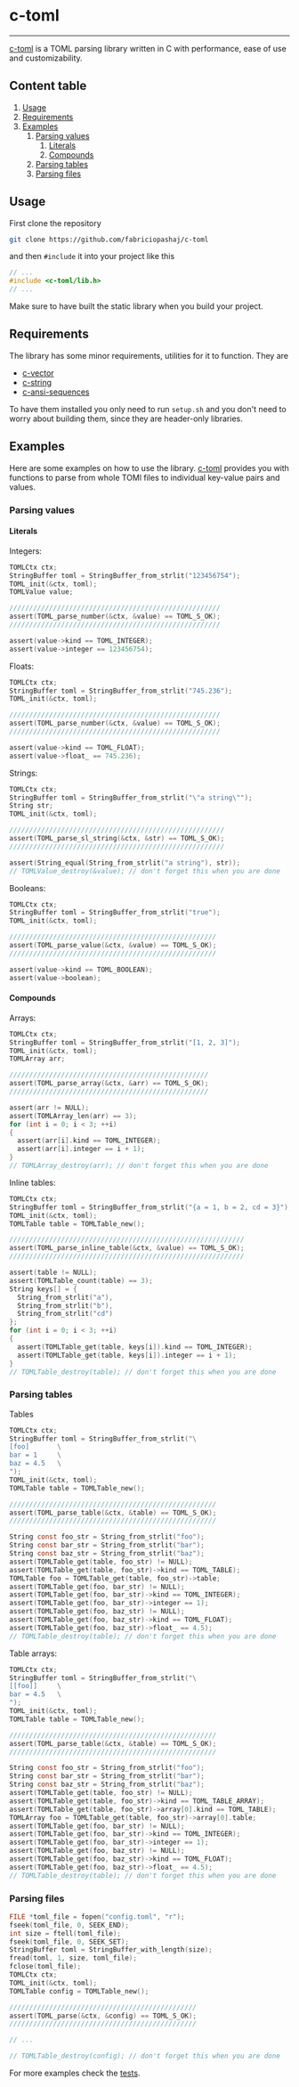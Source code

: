 # c-toml
--------

[c-toml]() is a TOML parsing library written in C with performance, ease of use and customizability.

## Content table
  1. [Usage](#Usage)
  2. [Requirements](#Requirements)
  3. [Examples](#Examples)
     1. [Parsing values](#Parsing-literals)
        1. [Literals](#Literals)
        2. [Compounds](#Ccompounds)
     2. [Parsing tables](#Parsing-tables)
     3. [Parsing files](#Parsing-tables)

## Usage
First clone the repository
```bash
git clone https://github.com/fabriciopashaj/c-toml
```
and then `#include` it into your project like this
```c
// ...
#include <c-toml/lib.h>
// ...
```
Make sure to have built the static library when you build your project.

## Requirements
The library has some minor requirements, utilities for it to function. They are
  - [c-vector]()
  - [c-string]()
  - [c-ansi-sequences]()

To have them installed you only need to run `setup.sh` and you don't need to worry about building them, since they are header-only libraries.

## Examples
Here are some examples on how to use the library. [c-toml]() provides you with functions to parse from whole TOMl files to individual key-value pairs and values.

### Parsing values
#### Literals
Integers:
```c
TOMLCtx ctx;
StringBuffer toml = StringBuffer_from_strlit("123456754");
TOML_init(&ctx, toml);
TOMLValue value;

/////////////////////////////////////////////////////
assert(TOML_parse_number(&ctx, &value) == TOML_S_OK);
/////////////////////////////////////////////////////

assert(value->kind == TOML_INTEGER);
assert(value->integer == 123456754);
```
Floats:
```c
TOMLCtx ctx;
StringBuffer toml = StringBuffer_from_strlit("745.236");
TOML_init(&ctx, toml);

/////////////////////////////////////////////////////
assert(TOML_parse_number(&ctx, &value) == TOML_S_OK);
/////////////////////////////////////////////////////

assert(value->kind == TOML_FLOAT);
assert(value->float_ == 745.236);
```
Strings:
```c
TOMLCtx ctx;
StringBuffer toml = StringBuffer_from_strlit("\"a string\"");
String str;
TOML_init(&ctx, toml);

//////////////////////////////////////////////////////
assert(TOML_parse_sl_string(&ctx, &str) == TOML_S_OK);
//////////////////////////////////////////////////////

assert(String_equal(String_from_strlit("a string"), str));
// TOMLValue_destroy(&value); // don't forget this when you are done
```
Booleans:
```c
TOMLCtx ctx;
StringBuffer toml = StringBuffer_from_strlit("true");
TOML_init(&ctx, toml);

////////////////////////////////////////////////////
assert(TOML_parse_value(&ctx, &value) == TOML_S_OK);
////////////////////////////////////////////////////

assert(value->kind == TOML_BOOLEAN);
assert(value->boolean);
```

#### Compounds
Arrays:
```c
TOMLCtx ctx;
StringBuffer toml = StringBuffer_from_strlit("[1, 2, 3]");
TOML_init(&ctx, toml);
TOMLArray arr;

//////////////////////////////////////////////////
assert(TOML_parse_array(&ctx, &arr) == TOML_S_OK);
//////////////////////////////////////////////////

assert(arr != NULL);
assert(TOMLArray_len(arr) == 3);
for (int i = 0; i < 3; ++i)
{
  assert(arr[i].kind == TOML_INTEGER);
  assert(arr[i].integer == i + 1);
}
// TOMLArray_destroy(arr); // don't forget this when you are done
```
Inline tables:
```c
TOMLCtx ctx;
StringBuffer toml = StringBuffer_from_strlit("{a = 1, b = 2, cd = 3}");
TOML_init(&ctx, toml);
TOMLTable table = TOMLTable_new();

///////////////////////////////////////////////////////////
assert(TOML_parse_inline_table(&ctx, &value) == TOML_S_OK);
///////////////////////////////////////////////////////////

assert(table != NULL);
assert(TOMLTable_count(table) == 3);
String keys[] = {
  String_from_strlit("a"),
  String_from_strlit("b"),
  String_from_strlit("cd")
};
for (int i = 0; i < 3; ++i)
{
  assert(TOMLTable_get(table, keys[i]).kind == TOML_INTEGER);
  assert(TOMLTable_get(table, keys[i]).integer == i + 1);
}
// TOMLTable_destroy(table); // don't forget this when you are done
```

### Parsing tables
Tables
```c
TOMLCtx ctx;
StringBuffer toml = StringBuffer_from_strlit("\
[foo]       \
bar = 1     \
baz = 4.5   \
");
TOML_init(&ctx, toml);
TOMLTable table = TOMLTable_new();

////////////////////////////////////////////////////
assert(TOML_parse_table(&ctx, &table) == TOML_S_OK);
////////////////////////////////////////////////////

String const foo_str = String_from_strlit("foo");
String const bar_str = String_from_strlit("bar");
String const baz_str = String_from_strlit("baz");
assert(TOMLTable_get(table, foo_str) != NULL);
assert(TOMLTable_get(table, foo_str)->kind == TOML_TABLE);
TOMLTable foo = TOMLTable_get(table, foo_str)->table;
assert(TOMLTable_get(foo, bar_str) != NULL);
assert(TOMLTable_get(foo, bar_str)->kind == TOML_INTEGER);
assert(TOMLTable_get(foo, bar_str)->integer == 1);
assert(TOMLTable_get(foo, baz_str) != NULL);
assert(TOMLTable_get(foo, baz_str)->kind == TOML_FLOAT);
assert(TOMLTable_get(foo, baz_str)->float_ == 4.5);
// TOMLTable_destroy(table); // don't forget this when you are done
```
Table arrays:
```c
TOMLCtx ctx;
StringBuffer toml = StringBuffer_from_strlit("\
[[foo]]     \
bar = 4.5   \
");
TOML_init(&ctx, toml);
TOMLTable table = TOMLTable_new();

////////////////////////////////////////////////////
assert(TOML_parse_table(&ctx, &table) == TOML_S_OK);
////////////////////////////////////////////////////

String const foo_str = String_from_strlit("foo");
String const bar_str = String_from_strlit("bar");
String const baz_str = String_from_strlit("baz");
assert(TOMLTable_get(table, foo_str) != NULL);
assert(TOMLTable_get(table, foo_str)->kind == TOML_TABLE_ARRAY);
assert(TOMLTable_get(table, foo_str)->array[0].kind == TOML_TABLE);
TOMLArray foo = TOMLTable_get(table, foo_str)->array[0].table;
assert(TOMLTable_get(foo, bar_str) != NULL);
assert(TOMLTable_get(foo, bar_str)->kind == TOML_INTEGER);
assert(TOMLTable_get(foo, bar_str)->integer == 1);
assert(TOMLTable_get(foo, baz_str) != NULL);
assert(TOMLTable_get(foo, baz_str)->kind == TOML_FLOAT);
assert(TOMLTable_get(foo, baz_str)->float_ == 4.5);
// TOMLTable_destroy(table); // don't forget this when you are done
```

### Parsing files
```c
FILE *toml_file = fopen("config.toml", "r");
fseek(toml_file, 0, SEEK_END);
int size = ftell(toml_file);
fseek(toml_file, 0, SEEK_SET);
StringBuffer toml = StringBuffer_with_length(size);
fread(toml, 1, size, toml_file);
fclose(toml_file);
TOMLCtx ctx;
TOML_init(&ctx, toml);
TOMLTable config = TOMLTable_new();

///////////////////////////////////////////////
assert(TOML_parse(&ctx, &config) == TOML_S_OK);
///////////////////////////////////////////////

// ...

// TOMLTable_destroy(config); // don't forget this when you are done
```

For more examples check the [tests]().

  [c-toml]: https://github.com/fabriciopashaj/c-toml
  [c-vector]: https://github.com/fabriciopashaj/c-vector
  [c-string]: https://github.com/fabriciopashaj/c-string
  [s-ansi-sequences]: https://github.com/fabriciopashaj/c-ansi-sequences
  [tests]: https://github.com/fabriciopashaj/c-toml/blob/main/test/lib_test.c
